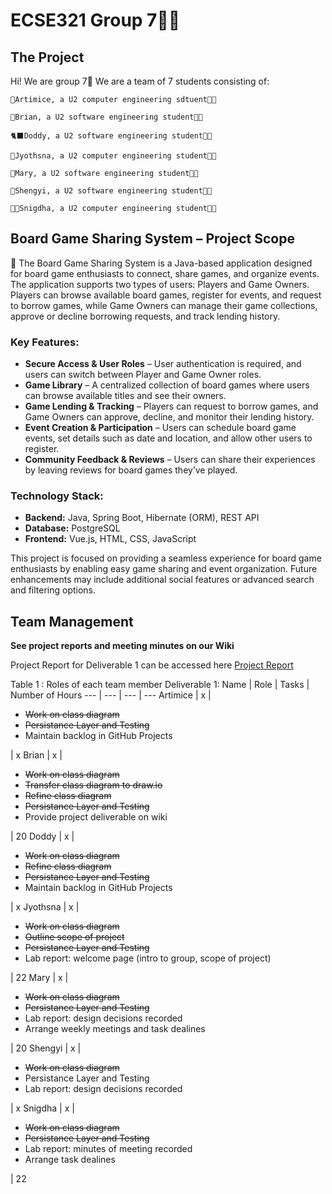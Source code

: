 # ECSE321 Group 7🐻‍❄️
## The Project
Hi! We are group 7🤯 We are a team of 7 students consisting of:

    🪼Artimice, a U2 computer engineering sdtuent👩‍💻

    🦑Brian, a U2 software engineering student🧑‍💻

    🐈‍⬛Doddy, a U2 software engineering student🧑‍💻

    🦋Jyothsna, a U2 computer engineering student👩‍💻

    👻Mary, a U2 software engineering student👩‍💻

    🌝Shengyi, a U2 software engineering student👩‍💻

    👸🏽Snigdha, a U2 computer engineering student👩‍💻

## Board Game Sharing System – Project Scope
🎲 The Board Game Sharing System is a Java-based application designed for board game enthusiasts to connect, share games, and organize events. The application supports two types of users: Players and Game Owners. Players can browse available board games, register for events, and request to borrow games, while Game Owners can manage their game collections, approve or decline borrowing requests, and track lending history.
### Key Features:
+ **Secure Access & User Roles** – User authentication is required, and users can switch between Player and Game Owner roles.
+ **Game Library** – A centralized collection of board games where users can browse available titles and see their owners.
+ **Game Lending & Tracking** – Players can request to borrow games, and Game Owners can approve, decline, and monitor their lending history.
+ **Event Creation & Participation** – Users can schedule board game events, set details such as date and location, and allow other users to register.
+ **Community Feedback & Reviews** – Users can share their experiences by leaving reviews for board games they’ve played.
### Technology Stack:
+ **Backend:** Java, Spring Boot, Hibernate (ORM), REST API
+ **Database:** PostgreSQL
+ **Frontend:** Vue.js, HTML, CSS, JavaScript
  
This project is focused on providing a seamless experience for board game enthusiasts by enabling easy game sharing and event organization. Future enhancements may include additional social features or advanced search and filtering options.


## Team Management
**See project reports and meeting minutes on our Wiki**

Project Report for Deliverable 1 can be accessed here
[Project Report](Project-Report)

Table 1 : Roles of each team member Deliverable 1:
Name | Role | Tasks | Number of Hours 
--- | --- | --- | ---
Artimice | x | <ul><li>~~Work on class diagram~~</li><li>~~Persistance Layer and Testing~~</li><li>Maintain backlog in GitHub Projects</li></ul> | x
Brian | x | <ul><li>~~Work on class diagram~~</li><li>~~Transfer class diagram to draw.io~~</li><li>~~Refine class diagram~~</li><li>~~Persistance Layer and Testing~~</li><li>Provide project deliverable on wiki</li></ul> | 20
Doddy | x | <ul><li>~~Work on class diagram~~</li><li>~~Refine class diagram~~</li><li>~~Persistance Layer and Testing~~</li><li>Maintain backlog in GitHub Projects</li></ul> | x
Jyothsna | x | <ul><li>~~Work on class diagram~~</li><li>~~Outline scope of project~~</li><li>~~Persistance Layer and Testing~~</li><li>Lab report: welcome page (intro to group, scope of project)</li></ul> | 22
Mary | x | <ul><li>~~Work on class diagram~~</li><li>~~Persistance Layer and Testing~~</li><li>Lab report: design decisions recorded</li><li>Arrange weekly meetings and task dealines</li></ul> | 20
Shengyi | x | <ul><li>~~Work on class diagram~~</li><li>Persistance Layer and Testing</li><li>Lab report: design decisions recorded</li></ul> | x
Snigdha | x | <ul><li>~~Work on class diagram~~</li><li>~~Persistance Layer and Testing~~</li><li>Lab report: minutes of meeting recorded</li><li>Arrange task dealines</li></ul> | 22

